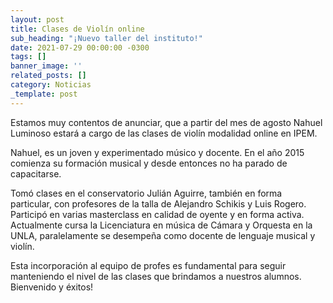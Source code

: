 ```yaml
---
layout: post
title: Clases de Violín online
sub_heading: "¡Nuevo taller del instituto!"
date: 2021-07-29 00:00:00 -0300
tags: []
banner_image: ''
related_posts: []
category: Noticias
_template: post
---
```

Estamos muy contentos de anunciar, que a partir del mes de agosto Nahuel Luminoso estará a cargo de las clases de violín modalidad online en IPEM.

Nahuel, es un joven y experimentado músico y docente. En el año 2015 comienza su formación musical y desde entonces no ha parado de capacitarse.

Tomó clases en el conservatorio Julián Aguirre, también en forma particular, con profesores de la talla de Alejandro Schikis y Luis Rogero. Participó en varias masterclass en calidad de oyente y en forma activa. Actualmente cursa la Licenciatura en música de Cámara y Orquesta en la UNLA, paralelamente se desempeña como docente de lenguaje musical y violín.

Esta incorporación al equipo de profes es fundamental para seguir manteniendo el nivel de las clases que brindamos a nuestros alumnos. Bienvenido y éxitos!